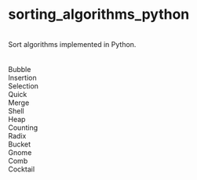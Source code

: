 <h1>sorting_algorithms_python</h1>
<br>
Sort algorithms implemented in Python.
<br><br><br>
Bubble<br>
Insertion<br>
Selection<br>
Quick<br>
Merge<br>
Shell<br>
Heap<br>
Counting<br>
Radix<br>
Bucket<br>
Gnome<br>
Comb<br>
Cocktail<br>
